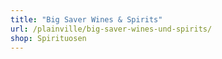 ```yaml
---
title: "Big Saver Wines & Spirits"
url: /plainville/big-saver-wines-und-spirits/
shop: Spirituosen
---
```

